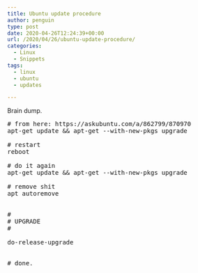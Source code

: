 ```yaml
---
title: Ubuntu update procedure
author: penguin
type: post
date: 2020-04-26T12:24:39+00:00
url: /2020/04/26/ubuntu-update-procedure/
categories:
  - Linux
  - Snippets
tags:
  - linux
  - ubuntu
  - updates

---
```

Brain dump.

<pre class="EnlighterJSRAW" data-enlighter-language="shell"># from here: https://askubuntu.com/a/862799/870970
apt-get update && apt-get --with-new-pkgs upgrade 

# restart
reboot

# do it again
apt-get update && apt-get --with-new-pkgs upgrade 

# remove shit
apt autoremove


#
# UPGRADE
# 

do-release-upgrade 


# done.</pre>

&nbsp;
